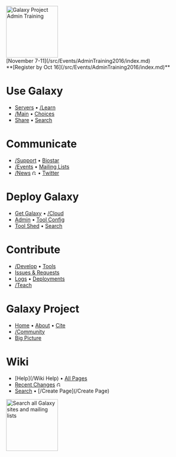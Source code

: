 
<div class='center'>
<br />
<a href='/Events/AdminTraining2016'><img src='/Images/Logos/AdminTraining2016-500.png' alt='Galaxy Project Admin Training' width=140" /></a><br />
[November 7-11](/src/Events/AdminTraining2016/index.md)<br />
**[Register by Oct 16](/src/Events/AdminTraining2016/index.md)**
</div>

# Use Galaxy
* [Servers](/src/PublicGalaxyServers/index.md) &bull; [/Learn](/src/Learn/index.md) 
* [/Main](/src/Main/index.md) &bull; [Choices](/src/BigPicture/Choices/index.md) 
* [Share](/Learn/Share) &bull; [Search](http://galaxyproject.org/search/usegalaxy)

# Communicate
* [/Support](/src/Support/index.md) &bull; [Biostar](https://biostar.usegalaxy.org/)
* [/Events](/src/Events/index.md) &bull; [Mailing Lists](/src/MailingLists/index.md) 
* [/News](/src/News/index.md) <a href='http://feed43.com/galaxynews.xml'><img src='/Images/Icons/RSSIcon16x16.gif' alt='Galaxy News RSS Feed' height="12" /></a> &bull; [Twitter](https://twitter.com/galaxyproject)

# Deploy Galaxy
* [Get Galaxy](/src/Admin/GetGalaxy/index.md) &bull; [/Cloud](/src/Cloud/index.md)
* [Admin](/src/Admin/index.md) &bull; [Tool Config](/src/Admin/Tools/ToolConfigSyntax/index.md)
* [Tool Shed](/src/ToolShed/index.md) &bull; [Search](http://galaxyproject.org/search/getgalaxy) 

# Contribute
* [/Develop](/src/Develop/index.md) &bull; [Tools](/src/Admin/Tools/AddToolTutorial/index.md)
* [Issues & Requests](/src/Issues/index.md)
* [Logs](/src/Community/Logs/index.md) &bull; [Deployments](/src/Community/Deployments/index.md)
* [/Teach](/src/Teach/index.md)

# Galaxy Project
* [Home](http://galaxyproject.org) &bull; [About](/src/GalaxyProject/index.md) &bull; [Cite](/src/CitingGalaxy/index.md)
* [/Community](/src/Community/index.md) 
* [Big Picture](/src/BigPicture/index.md) 

# Wiki
* [Help](/Wiki Help) &bull; [All Pages](/TitleIndex)
* [Recent Changes](/RecentChanges) <a href='http://wiki.galaxyproject.org/RecentChanges?action=rss_rc'><img src='/Images/Icons/RSSIcon16x16.gif' alt='Galaxy wiki recent changes RSS Feed' height="12" /></a>
* [Search](/FindPage) &bull; [/Create Page](/Create Page)

<div class='center'>
<a href='http://galaxyproject.org/search/web'><img src='/Images/Logos/GalaxyWebSearch.png' alt='Search all Galaxy sites and mailing lists' width="140" /></a>

</div>

